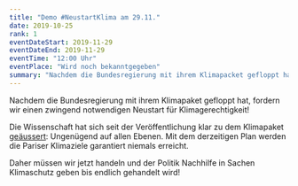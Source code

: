 ```yaml
---
title: "Demo #NeustartKlima am 29.11."
date: 2019-10-25
rank: 1
eventDateStart: 2019-11-29
eventDateEnd: 2019-11-29
eventTime: "12:00 Uhr"
eventPlace: "Wird noch bekanntgegeben"
summary: "Nachdem die Bundesregierung mit ihrem Klimapacket gefloppt hat, fordern wir einen zwingend notwendigen Neustart für Klimagerechtigkeit!"
---
```

Nachdem die Bundesregierung mit ihrem Klimapaket gefloppt hat, fordern wir einen zwingend notwendigen Neustart für Klimagerechtigkeit!

Die Wissenschaft hat sich seit der Veröffentlichung klar zu dem Klimapaket
<a href=https://www.scientists4future.org/infomaterial/infos-fuer-medienschaffende/scientists-for-future-zum-klimapaket/>geäussert</a>:
Ungenügend auf allen Ebenen.
Mit dem derzeitigen Plan werden die Pariser Klimaziele garantiert niemals erreicht.

Daher müssen wir jetzt handeln und der Politik Nachhilfe in Sachen Klimaschutz geben bis endlich gehandelt wird!
